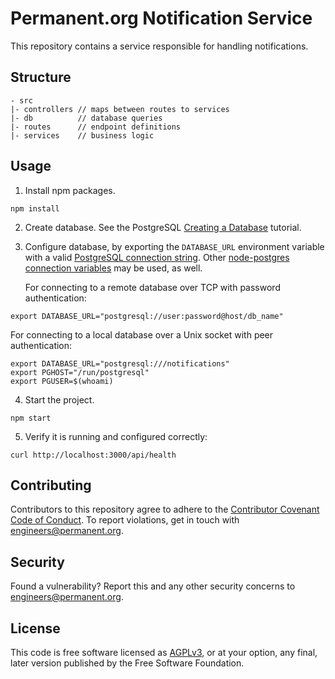 # Permanent.org Notification Service

This repository contains a service responsible for handling notifications.

## Structure

```
- src
|- controllers // maps between routes to services
|- db          // database queries
|- routes      // endpoint definitions
|- services    // business logic
```

## Usage

1. Install npm packages.

```
npm install
```

2. Create database. See the PostgreSQL [Creating a
   Database](https://www.postgresql.org/docs/current/tutorial-createdb.html)
   tutorial.

3. Configure database, by exporting the `DATABASE_URL` environment variable
   with a valid [PostgreSQL connection
   string](https://www.postgresql.org/docs/current/libpq-connect.html#LIBPQ-CONNSTRING).
   Other [node-postgres connection
   variables](https://node-postgres.com/features/connecting) may be used,
   as well.

   For connecting to a remote database over TCP with password authentication:

```
export DATABASE_URL="postgresql://user:password@host/db_name"
```

   For connecting to a local database over a Unix socket with peer
   authentication:

```
export DATABASE_URL="postgresql:///notifications"
export PGHOST="/run/postgresql"
export PGUSER=$(whoami)
```

4. Start the project.

```
npm start
```

5. Verify it is running and configured correctly:

```
curl http://localhost:3000/api/health
```

## Contributing

Contributors to this repository agree to adhere to the [Contributor Covenant Code of Conduct](CODE_OF_CONDUCT.md). To report violations, get in touch with engineers@permanent.org.

## Security

Found a vulnerability? Report this and any other security concerns to engineers@permanent.org.

## License

This code is free software licensed as [AGPLv3](LICENSE), or at your
option, any final, later version published by the Free Software
Foundation.
